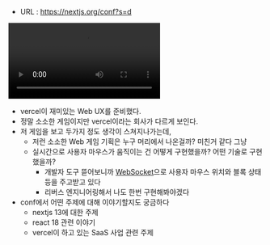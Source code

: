 - URL : https://nextjs.org/conf?s=d

![nextjs-conf-2023](nextjs-conf-2023.mov)
- vercel이 재미있는 Web UX를 준비했다.
- 정말 소소한 게임이지만 vercel이라는 회사가 다르게 보인다.
- 저 게임을 보고 두가지 정도 생각이 스쳐지나가는데,
	- 저런 소소한 Web 게임 기획은 누구 머리에서 나온걸까? 미친거 같다 그냥
	- 실시간으로 사용자 마우스가 움직이는 건 어떻게 구현했을까? 어떤 기술로 구현했을까?
		- 개발자 도구 뜯어보니까 [WebSocket](4.Archive/WebSocket.md)으로 사용자 마우스 위치와 블록 상태 등을 주고받고 있다
		- 리버스 엔지니어링해서 나도 한번 구현해봐야겠다
- conf에서 어떤 주제에 대해 이야기할지도 궁금하다
	- nextjs 13에 대한 주제
	- react 18 관련 이야기
	- vercel이 하고 있는 SaaS 사업 관련 주제
